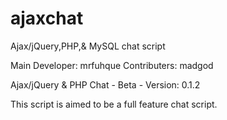 # ajaxchat
Ajax/jQuery,PHP,& MySQL chat script 

Main Developer: mrfuhque
Contributers: madgod

Ajax/jQuery & PHP Chat - Beta - Version: 0.1.2

This script is aimed to be a full feature chat script. 
